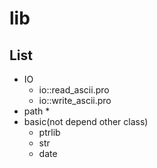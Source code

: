 # lib


## List
* IO 
  * io::read_ascii.pro
  * io::write_ascii.pro
* path
  * 
* basic(not depend other class)
   * ptrlib
   * str
   * date
